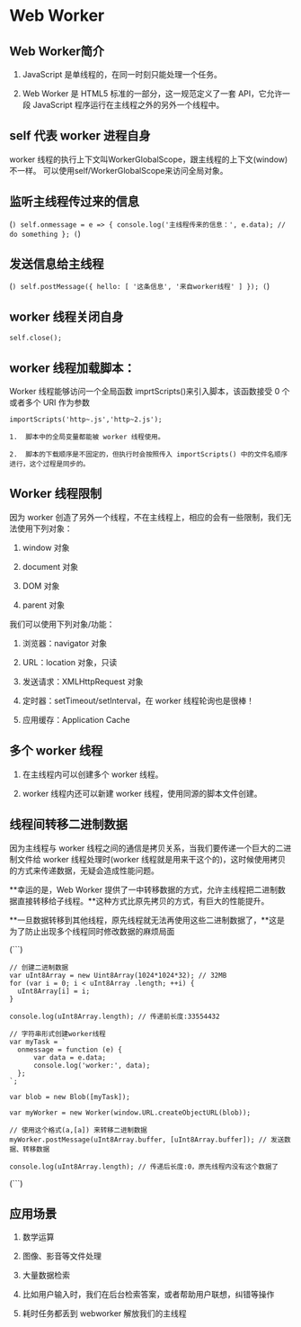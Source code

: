  #  Web Worker

##  Web Worker简介

1.  JavaScript 是单线程的，在同一时刻只能处理一个任务。

2.  Web Worker 是 HTML5 标准的一部分，这一规范定义了一套 API，它允许一段 JavaScript 程序运行在主线程之外的另外一个线程中。

##  self 代表 worker 进程自身

  worker 线程的执行上下文叫WorkerGlobalScope，跟主线程的上下文(window)不一样。
  可以使用self/WorkerGlobalScope来访问全局对象。

##  监听主线程传过来的信息

  (```)
    self.onmessage = e => {
      console.log('主线程传来的信息：', e.data);
      // do something
    };
  (```)

##  发送信息给主线程

  (```)
    self.postMessage({
      hello: [ '这条信息', '来自worker线程' ]
    });
  (```)

##  worker 线程关闭自身

`self.close();`

##  worker 线程加载脚本：

  Worker 线程能够访问一个全局函数 imprtScripts()来引入脚本，该函数接受 0 个或者多个 URI 作为参数

  `importScripts('http~.js','http~2.js');`
    
    1.  脚本中的全局变量都能被 worker 线程使用。

    2.  脚本的下载顺序是不固定的，但执行时会按照传入 importScripts() 中的文件名顺序进行，这个过程是同步的。

##  Worker 线程限制

因为 worker 创造了另外一个线程，不在主线程上，相应的会有一些限制，我们无法使用下列对象：

1.  window 对象

2.  document 对象

3.  DOM 对象

4.  parent 对象

我们可以使用下列对象/功能：

1. 浏览器：navigator 对象

2. URL：location 对象，只读

3. 发送请求：XMLHttpRequest 对象

4. 定时器：setTimeout/setInterval，在 worker 线程轮询也是很棒！

5. 应用缓存：Application Cache

##  多个 worker 线程

1.  在主线程内可以创建多个 worker 线程。

2.  worker 线程内还可以新建 worker 线程，使用同源的脚本文件创建。

##  线程间转移二进制数据

因为主线程与 worker 线程之间的通信是拷贝关系，当我们要传递一个巨大的二进制文件给 worker 线程处理时(worker 线程就是用来干这个的)，这时候使用拷贝的方式来传递数据，无疑会造成性能问题。

**幸运的是，Web Worker 提供了一中转移数据的方式，允许主线程把二进制数据直接转移给子线程。**这种方式比原先拷贝的方式，有巨大的性能提升。

**一旦数据转移到其他线程，原先线程就无法再使用这些二进制数据了，**这是为了防止出现多个线程同时修改数据的麻烦局面

  (```)

    // 创建二进制数据
    var uInt8Array = new Uint8Array(1024*1024*32); // 32MB
    for (var i = 0; i < uInt8Array .length; ++i) {
      uInt8Array[i] = i;
    }

    console.log(uInt8Array.length); // 传递前长度:33554432

    // 字符串形式创建worker线程
    var myTask = `
      onmessage = function (e) {
          var data = e.data;
          console.log('worker:', data);
      };
    `;

    var blob = new Blob([myTask]);
    
    var myWorker = new Worker(window.URL.createObjectURL(blob));

    // 使用这个格式(a,[a]) 来转移二进制数据
    myWorker.postMessage(uInt8Array.buffer, [uInt8Array.buffer]); // 发送数据、转移数据

    console.log(uInt8Array.length); // 传递后长度:0，原先线程内没有这个数据了
  (```)

##  应用场景

1.  数学运算

2.  图像、影音等文件处理

3.  大量数据检索

4.  比如用户输入时，我们在后台检索答案，或者帮助用户联想，纠错等操作

5.  耗时任务都丢到 webworker 解放我们的主线程
